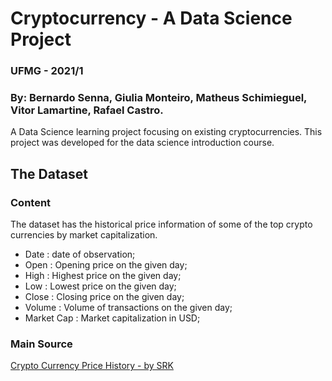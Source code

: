 

# Cryptocurrency - A Data Science Project
### UFMG - 2021/1
### By: Bernardo Senna, Giulia Monteiro, Matheus Schimieguel, Vitor Lamartine, Rafael Castro.

A Data Science learning project focusing on existing cryptocurrencies. This project was developed for the data science introduction course.

## The Dataset
### Content
The dataset has the historical price information of some of the top crypto currencies by market capitalization.

- Date : date of observation;
- Open : Opening price on the given day;
- High : Highest price on the given day;
- Low : Lowest price on the given day;
- Close : Closing price on the given day;
- Volume : Volume of transactions on the given day;
- Market Cap : Market capitalization in USD;

### Main Source
[Crypto Currency Price History - by SRK](https://www.kaggle.com/sudalairajkumar/cryptocurrencypricehistory)
